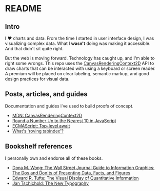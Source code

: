 # README

## Intro

I ❤️ charts and data. From the time I started in user interface design, I was visualizing complex data. What I **wasn't** doing was making it accessible. And that didn't sit quite right.

But the web is moving forward. Technology has caught up, and I'm able to right some wrongs. This repo uses the [CanvasRenderingContext2D](https://developer.mozilla.org/en-US/docs/Web/API/CanvasRenderingContext2D) API to draw charts that can be interacted with using a keyboard or screen reader. A premium will be placed on clear labeling, semantic markup, and good design practices for visual data.

## Posts, articles, and guides
Documentation and guides I've used to build proofs of concept.

* [MDN: CanvasRenderingContext2D](https://developer.mozilla.org/en-US/docs/Web/API/CanvasRenderingContext2D)
* [Round a Number Up to the Nearest 10 in JavaScript](https://bobbyhadz.com/blog/javascript-round-number-up-to-nearest-ten)
* [ECMAScript: Top-level await](https://blog.saeloun.com/2021/11/25/ecmascript-top-level-await)
* [What's 'roving tabindex'?](https://www.stefanjudis.com/today-i-learned/roving-tabindex/)

## Bookshelf references
I personally own and endorse all of these books.

* [Dona M. Wong: The Wall Street Journal Guide to Information Graphics: The Dos and Don'ts of Presenting Data, Facts, and Figures](https://www.goodreads.com/book/show/6542897-the-wall-street-journal-guide-to-information-graphics)
* [Edward R. Tufte: The Visual Display of Quantitative Information](https://www.goodreads.com/book/show/17744.The_Visual_Display_of_Quantitative_Information)
* [Jan Tschichold: The New Typography](https://www.goodreads.com/book/show/119149.The_New_Typography)

